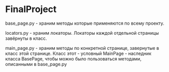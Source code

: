 # FinalProject

base_page.py - храним методы которые применяются по всему проекту.

locators.py - храним локаторы. Локаторы каждой отдельной страницы завёрнуты в класс.

main_page.py - храним методы по конкретной странице, завернутые в класс этой странице. Класс этот - условный MainPage - наследник класса BasePage, чтобы можно было пользоваться методами, описанными в base_page.py
